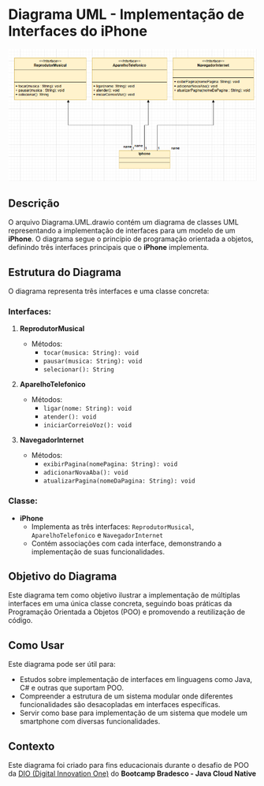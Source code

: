 # Diagrama UML - Implementação de Interfaces do iPhone

![DiagramaUML.drawio](./assets/diagrama.png)

## Descrição
O arquivo Diagrama.UML.drawio contém um diagrama de classes UML representando a implementação de interfaces para um modelo de um **iPhone**. O diagrama segue o princípio de programação orientada a objetos, definindo três interfaces principais que o **iPhone** implementa.

## Estrutura do Diagrama
O diagrama representa três interfaces e uma classe concreta:

### Interfaces:
1. **ReprodutorMusical**
   - Métodos:
     - `tocar(musica: String): void`
     - `pausar(musica: String): void`
     - `selecionar(): String`

2. **AparelhoTelefonico**
   - Métodos:
     - `ligar(nome: String): void`
     - `atender(): void`
     - `iniciarCorreioVoz(): void`

3. **NavegadorInternet**
   - Métodos:
     - `exibirPagina(nomePagina: String): void`
     - `adicionarNovaAba(): void`
     - `atualizarPagina(nomeDaPagina: String): void`

### Classe:
- **iPhone**
  - Implementa as três interfaces: `ReprodutorMusical`, `AparelhoTelefonico` e `NavegadorInternet`
  - Contém associações com cada interface, demonstrando a implementação de suas funcionalidades.

## Objetivo do Diagrama
Este diagrama tem como objetivo ilustrar a implementação de múltiplas interfaces em uma única classe concreta, seguindo boas práticas da Programação Orientada a Objetos (POO) e promovendo a reutilização de código.

## Como Usar
Este diagrama pode ser útil para:
- Estudos sobre implementação de interfaces em linguagens como Java, C# e outras que suportam POO.
- Compreender a estrutura de um sistema modular onde diferentes funcionalidades são desacopladas em interfaces específicas.
- Servir como base para implementação de um sistema que modele um smartphone com diversas funcionalidades.

## Contexto
Este diagrama foi criado para fins educacionais durante o desafio de POO da [DIO (Digital Innovation One)](https://www.dio.me) do **Bootcamp Bradesco - Java Cloud Native**

